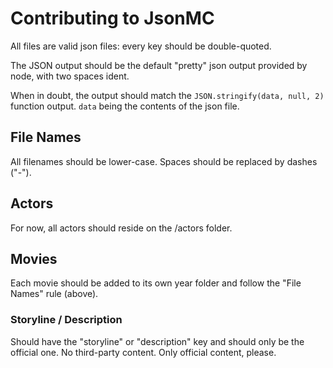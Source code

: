 # Contributing to JsonMC

All files are valid json files: every key should be double-quoted.

The JSON output should be the default "pretty" json output provided by node, with two spaces ident.

When in doubt, the output should match the `JSON.stringify(data, null, 2)` function output. `data` being the contents of the json file.

## File Names

All filenames should be lower-case. Spaces should be replaced by dashes ("-").

## Actors

For now, all actors should reside on the /actors folder.

## Movies

Each movie should be added to its own year folder and follow the "File Names" rule (above).

### Storyline / Description

Should have the "storyline" or "description" key and should only be the official one. No third-party content. Only official content, please.
